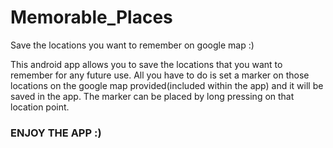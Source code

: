 # Memorable_Places
Save the locations you want to remember on google map :)

This android app allows you to save the locations that you want to remember for any future use.
All you have to do is set a marker on those locations on the google map provided(included within the app) and it will be saved in the app.
The marker can be placed by long pressing on that location point.

### ENJOY THE APP :)
